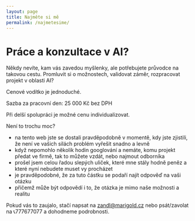 ```yaml
---
layout: page
title: Najměte si mě
permalink: /najmetesime/
---
```


# Práce a konzultace v AI?

Někdy nevíte, kam vás zavedou myšlenky, ale potřebujete průvodce na takovou cestu. Promluvit si o možnostech, validovat záměr, rozpracovat projekt v oblasti AI? 

Cenové vodítko je jednoduché. 

Sazba za pracovní den: 25 000 Kč bez DPH

Při delší spolupráci je možné cenu individualizovat. 

Není to trochu moc? 
- na tento web jste se dostali pravděpodobně v momentě, kdy jste zjistili, že není ve vašich silách problém vyřešit snadno a levně 
- když nepomohlo několik hodin googlování a nemáte, komu projekt předat ve firmě, tak to můžete vzdát, nebo najmout odborníka
- prošel jsem celou řadou slepých uliček, které mne stály hodně peněz a které nyní nebudete muset vy procházet
- je pravděpodobné, že za tuto částku se podaří najít odpověď na vaši otázku
- přičemž může být odpovědí i to, že otázka je mimo naše možnosti a realitu


Pokud vás to zaujalo, stačí napsat na zandl@marigold.cz nebo psát/zavolat na 📞777677077 a dohodneme podrobnosti.
